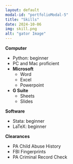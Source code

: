 ```yaml
---
layout: default
modal-id: "portfolioModal-5"
title: "Skills"
date: 2024-10-06
img: skill.png
alt: "gator Image"
---
```

**Computer**
- Python: beginner
- PC and Mac proficient
- **Microsoft**
     - Word
     - Excel
     - Powerpoint
- **G Suite**
    - Sheets
    - Slides

**Software**
 - Stata: beginner
 - LaTeX: beginner

 **Clearances**
 - PA Child Abuse History
 - FBI Fingerprints
 - PA Criminal Record Check


